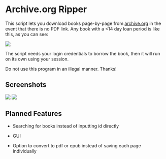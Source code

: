 # Archive.org Ripper

This script lets you download books page-by-page from [archive.org](https://archive.org) in the event that there is no PDF link. Any book with a <14 day loan period is like this, as you can see:

![](./archive.png)

The script needs your login credentials to borrow the book, then it will run on its own using your session.

Do not use this program in an illegal manner. Thanks!

## Screenshots

![](./screenshot.png)
![](./explorer.png)

## Planned Features

- Searching for books instead of inputting id directly

- GUI

- Option to convert to pdf or epub instead of saving each page individually
